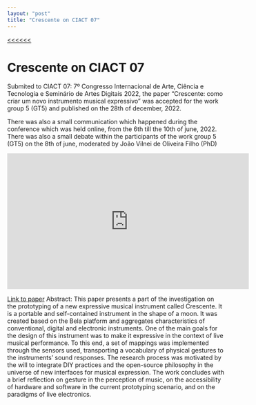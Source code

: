 ```yaml
---
layout: "post"
title: "Crescente on CIACT 07"
---
```

[<<<<<<](/updates.html)
# Crescente on CIACT 07


Submited to CIACT 07: 7º Congresso Internacional de Arte, Ciência e Tecnologia e Seminário de Artes Digitais 2022, the paper “Crescente: como criar um novo instrumento musical expressivo” was accepted for the work group 5 (GT5) and published on the 28th of december, 2022. 

There was also a small communication which happened during the conference which was held online, from the 6th till the 10th of june, 2022. There was also a small debate within the participants of the work group 5 (GT5) on the 8th of june, moderated by João Vilnei de Oliveira Filho (PhD)

<iframe width="560" height="315" src="https://www.youtube-nocookie.com/embed/uCue2WqfQbA" title="YouTube video player" frameborder="0" allow="accelerometer; autoplay; clipboard-write; encrypted-media; gyroscope; picture-in-picture; web-share" allowfullscreen></iframe>

[Link to paper][PAPERCIACT]
Abstract:
This paper presents a part of the investigation on the prototyping of a new expressive musical instrument called Crescente. It is a portable and self-contained instrument in the shape of a moon. It was created based on the Bela platform and aggregates characteristics of conventional, digital and electronic instruments. One of the main goals for the design of this instrument was to make it expressive in the context of live musical performance. To this end, a set of mappings was implemented through the sensors used, transporting a vocabulary of physical gestures to the instruments’ sound responses. The research process was motivated by the will to integrate DIY practices and the open-source philosophy in the universe of new interfaces for musical expression. The work concludes with a brief reflection on gesture in the perception of music, on the accessibility of hardware and software in the current prototyping scenario, and on the paradigms of live electronics.

[PAPERCIACT]: https://zenodo.org/record/7490084#.ZCwWoi_TXi2
